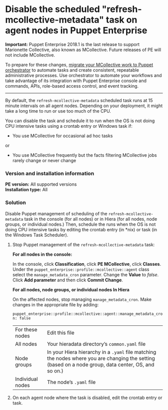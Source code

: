 # Disable the scheduled "refresh-mcollective-metadata" task on agent nodes in Puppet Enterprise
<p><strong>Important:</strong> Puppet Enterprise 2018.1 is the last release to support Marionette Collective, also known as MCollective. Future releases of PE will not include MCollective. </p>
<p>To prepare for these changes, <a title="Migrate MCollective" href="https://github.com/puppetlabs/docs-archive/blob/main/pe/2018.1/2018.1_markdown/migrating_from_mcollective_to_orchestrator.md">migrate your MCollective work to Puppet orchestrator</a> to automate tasks and create consistent, repeatable administrative processes. Use orchestrator to automate your workflows and take advantage of its integration with Puppet Enterprise console and commands, APIs, role-based access control, and event tracking.</p>
<hr>
<p>By default, the <code>refresh-mcollective-metadata</code> scheduled task runs at 15 minute intervals on all agent nodes. Depending on your deployment, it might take a long time to run or use too much of the CPU.</p>
<p>You can disable the task and schedule it to run when the OS is not doing CPU intensive tasks using a crontab entry or Windows task if:</p>
<ul>
<li>You use MCollective for occasional ad hoc tasks</li>
</ul>
<p>or</p>
<ul>
<li>You use MCollective frequently but the facts filtering MCollective jobs rarely change or never change</li>
</ul>
<h3 id="version-and-installation-information">Version and installation information</h3>
<p><strong>PE version:</strong> All supported versions<br><strong>Installation type:</strong> All</p>
<h3 id="solution">Solution</h3>
<p>Disable Puppet management of scheduling of the <code>refresh-mcollective-metadata</code> task in the console (for all nodes) or in Hiera (for all nodes, node groups, or individual nodes.) Then, schedule the runs when the OS is not doing CPU intensive tasks by editing the crontab entry (in *nix) or task (in the Windows Task Scheduler).</p>
<ol style="list-style-type: decimal;">
<li>
<p>Stop Puppet management of the <code>refresh-mcollective-metadata</code> task:</p>
<p><strong>For all nodes in the console:</strong></p>
<p>In the console, click <strong>Classification</strong>, click <strong>PE MCollective</strong>, click <strong>Classes</strong>. Under the <code>puppet_enterprise::profile::mcollective::agent</code> class select the <code>manage_metadata_cron</code> parameter. Change the <strong>Value</strong> to <em>false</em>. Click <strong>Add parameter</strong> and then click <strong>Commit Change</strong>.</p>
<p><strong>For all nodes, node groups, or individual nodes In Hiera</strong></p>
<p>On the affected nodes, stop managing <code>manage_metadata_cron</code>. Make changes in the appropriate file by adding:</p>
<p><code>puppet_enterprise::profile::mcollective::agent::manage_metadata_cron: false</code></p>
<table>
<tbody>
<tr>
<td>For these nodes</td>
<td>Edit this file</td>
</tr>
<tr>
<td>All nodes</td>
<td>Your hieradata directory’s <code>common.yaml</code> file</td>
</tr>
<tr>
<td>Node groups</td>
<td>In your Hiera hierarchy in a <code>.yaml</code> file matching the nodes where you are changing the setting (based on a node group, data center, OS, and so on.)</td>
</tr>
<tr>
<td>Individual nodes</td>
<td>The node’s <code>.yaml</code> file</td>
</tr>
</tbody>
</table>
</li>
<li>
<p>On each agent node where the task is disabled, edit the crontab entry or task.</p>
</li>
</ol>
